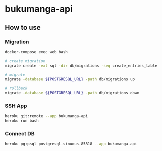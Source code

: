 # bukumanga-api

## How to use

### Migration

```sh
docker-compose exec web bash

# create migration
migrate create -ext sql -dir db/migrations -seq create_entries_table

# migrate
migrate -database ${POSTGRESQL_URL} -path db/migrations up

# rollback
migrate -database ${POSTGRESQL_URL} -path db/migrations down
```

### SSH App

```sh
heroku git:remote --app bukumanga-api
heroku run bash
```

### Connect DB

```sh
heroku pg:psql postgresql-sinuous-85818 --app bukumanga-api
```
